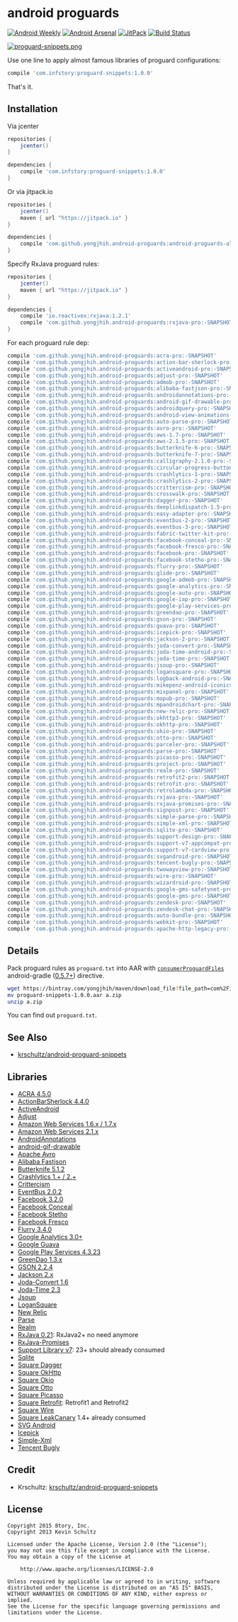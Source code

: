 # android proguards

[![Android Weekly](https://img.shields.io/badge/Android%20Weekly-%23230-blue.svg)](http://androidweekly.net/issues/issue-230)
[![Android Arsenal](https://img.shields.io/badge/Android%20Arsenal-android--proguards-brightgreen.svg?style=flat)](http://android-arsenal.com/details/1/4600)
[![JitPack](https://img.shields.io/github/tag/yongjhih/android-proguards.svg?label=JitPack)](https://jitpack.io/#yongjhih/android-proguards)
[![Build Status](https://travis-ci.org/yongjhih/android-proguards.svg)](https://travis-ci.org/yongjhih/android-proguards)

[![proguard-snippets.png](art/proguard-snippets.png)](art/proguard-snippets.png)

Use one line to apply almost famous libraries of proguard configurations:

```gradle
compile 'com.infstory:proguard-snippets:1.0.0'
```

That's it.

## Installation

Via jcenter

```gradle
repositories {
    jcenter()
}

dependencies {
    compile 'com.infstory:proguard-snippets:1.0.0'
}
```

Or via jitpack.io

```gradle
repositories {
    jcenter()
    maven { url "https://jitpack.io" }
}

dependencies {
    compile 'com.github.yongjhih.android-proguards:android-proguards-all:-SNAPSHOT'
}
```

Specify RxJava proguard rules:

```gradle
repositories {
    jcenter()
    maven { url "https://jitpack.io" }
}

dependencies {
    compile 'io.reactivex:rxjava:1.2.1'
    compile 'com.github.yongjhih.android-proguards:rxjava-pro:-SNAPSHOT'
}
```

For each proguard rule dep:

```gradle
compile 'com.github.yongjhih.android-proguards:acra-pro:-SNAPSHOT'
compile 'com.github.yongjhih.android-proguards:action-bar-sherlock-pro:-SNAPSHOT'
compile 'com.github.yongjhih.android-proguards:activeandroid-pro:-SNAPSHOT'
compile 'com.github.yongjhih.android-proguards:adjust-pro:-SNAPSHOT'
compile 'com.github.yongjhih.android-proguards:admob-pro:-SNAPSHOT'
compile 'com.github.yongjhih.android-proguards:alibaba-fastjson-pro:-SNAPSHOT'
compile 'com.github.yongjhih.android-proguards:androidannotations-pro:-SNAPSHOT'
compile 'com.github.yongjhih.android-proguards:android-gif-drawable-pro:-SNAPSHOT'
compile 'com.github.yongjhih.android-proguards:androidquery-pro:-SNAPSHOT'
compile 'com.github.yongjhih.android-proguards:android-view-animations-pro:-SNAPSHOT'
compile 'com.github.yongjhih.android-proguards:auto-parse-pro:-SNAPSHOT'
compile 'com.github.yongjhih.android-proguards:avro-pro:-SNAPSHOT'
compile 'com.github.yongjhih.android-proguards:aws-1.7-pro:-SNAPSHOT'
compile 'com.github.yongjhih.android-proguards:aws-2.1.5-pro:-SNAPSHOT'
compile 'com.github.yongjhih.android-proguards:butterknife-6-pro:-SNAPSHOT'
compile 'com.github.yongjhih.android-proguards:butterknife-7-pro:-SNAPSHOT'
compile 'com.github.yongjhih.android-proguards:calligraphy-2.1.0-pro:-SNAPSHOT'
compile 'com.github.yongjhih.android-proguards:circular-progress-button-pro:-SNAPSHOT'
compile 'com.github.yongjhih.android-proguards:crashlytics-1-pro:-SNAPSHOT'
compile 'com.github.yongjhih.android-proguards:crashlytics-2-pro:-SNAPSHOT'
compile 'com.github.yongjhih.android-proguards:crittercism-pro:-SNAPSHOT'
compile 'com.github.yongjhih.android-proguards:crosswalk-pro:-SNAPSHOT'
compile 'com.github.yongjhih.android-proguards:dagger-pro:-SNAPSHOT'
compile 'com.github.yongjhih.android-proguards:deeplinkdispatch-1.5-pro:-SNAPSHOT'
compile 'com.github.yongjhih.android-proguards:easy-adapter-pro:-SNAPSHOT'
compile 'com.github.yongjhih.android-proguards:eventbus-2-pro:-SNAPSHOT'
compile 'com.github.yongjhih.android-proguards:eventbus-3-pro:-SNAPSHOT'
compile 'com.github.yongjhih.android-proguards:fabric-twitter-kit-pro:-SNAPSHOT'
compile 'com.github.yongjhih.android-proguards:facebook-conceal-pro:-SNAPSHOT'
compile 'com.github.yongjhih.android-proguards:facebook-fresco-pro:-SNAPSHOT'
compile 'com.github.yongjhih.android-proguards:facebook-pro:-SNAPSHOT'
compile 'com.github.yongjhih.android-proguards:facebook-stetho-pro:-SNAPSHOT'
compile 'com.github.yongjhih.android-proguards:flurry-pro:-SNAPSHOT'
compile 'com.github.yongjhih.android-proguards:glide-pro:-SNAPSHOT'
compile 'com.github.yongjhih.android-proguards:google-admob-pro:-SNAPSHOT'
compile 'com.github.yongjhih.android-proguards:google-analytics-pro:-SNAPSHOT'
compile 'com.github.yongjhih.android-proguards:google-auto-pro:-SNAPSHOT'
compile 'com.github.yongjhih.android-proguards:google-iap-pro:-SNAPSHOT'
compile 'com.github.yongjhih.android-proguards:google-play-services-pro:-SNAPSHOT'
compile 'com.github.yongjhih.android-proguards:greendao-pro:-SNAPSHOT'
compile 'com.github.yongjhih.android-proguards:gson-pro:-SNAPSHOT'
compile 'com.github.yongjhih.android-proguards:guava-pro:-SNAPSHOT'
compile 'com.github.yongjhih.android-proguards:icepick-pro:-SNAPSHOT'
compile 'com.github.yongjhih.android-proguards:jackson-2-pro:-SNAPSHOT'
compile 'com.github.yongjhih.android-proguards:joda-convert-pro:-SNAPSHOT'
compile 'com.github.yongjhih.android-proguards:joda-time-android-pro:-SNAPSHOT'
compile 'com.github.yongjhih.android-proguards:joda-time-pro:-SNAPSHOT'
compile 'com.github.yongjhih.android-proguards:jsoup-pro:-SNAPSHOT'
compile 'com.github.yongjhih.android-proguards:logansquare-pro:-SNAPSHOT'
compile 'com.github.yongjhih.android-proguards:logback-android-pro:-SNAPSHOT'
compile 'com.github.yongjhih.android-proguards:mikepenz-android-iconics-pro:-SNAPSHOT'
compile 'com.github.yongjhih.android-proguards:mixpanel-pro:-SNAPSHOT'
compile 'com.github.yongjhih.android-proguards:mopub-pro:-SNAPSHOT'
compile 'com.github.yongjhih.android-proguards:mpandroidchart-pro:-SNAPSHOT'
compile 'com.github.yongjhih.android-proguards:new-relic-pro:-SNAPSHOT'
compile 'com.github.yongjhih.android-proguards:okhttp3-pro:-SNAPSHOT'
compile 'com.github.yongjhih.android-proguards:okhttp-pro:-SNAPSHOT'
compile 'com.github.yongjhih.android-proguards:okio-pro:-SNAPSHOT'
compile 'com.github.yongjhih.android-proguards:otto-pro:-SNAPSHOT'
compile 'com.github.yongjhih.android-proguards:parceler-pro:-SNAPSHOT'
compile 'com.github.yongjhih.android-proguards:parse-pro:-SNAPSHOT'
compile 'com.github.yongjhih.android-proguards:picasso-pro:-SNAPSHOT'
compile 'com.github.yongjhih.android-proguards:project-pro:-SNAPSHOT'
compile 'com.github.yongjhih.android-proguards:realm-pro:-SNAPSHOT'
compile 'com.github.yongjhih.android-proguards:retrofit2-pro:-SNAPSHOT'
compile 'com.github.yongjhih.android-proguards:retrofit-pro:-SNAPSHOT'
compile 'com.github.yongjhih.android-proguards:retrolambda-pro:-SNAPSHOT'
compile 'com.github.yongjhih.android-proguards:rxjava-pro:-SNAPSHOT'
compile 'com.github.yongjhih.android-proguards:rxjava-promises-pro:-SNAPSHOT'
compile 'com.github.yongjhih.android-proguards:signpost-pro:-SNAPSHOT'
compile 'com.github.yongjhih.android-proguards:simple-parse-pro:-SNAPSHOT'
compile 'com.github.yongjhih.android-proguards:simple-xml-pro:-SNAPSHOT'
compile 'com.github.yongjhih.android-proguards:sqlite-pro:-SNAPSHOT'
compile 'com.github.yongjhih.android-proguards:support-design-pro:-SNAPSHOT'
compile 'com.github.yongjhih.android-proguards:support-v7-appcompat-pro:-SNAPSHOT'
compile 'com.github.yongjhih.android-proguards:support-v7-cardview-pro:-SNAPSHOT'
compile 'com.github.yongjhih.android-proguards:svgandroid-pro:-SNAPSHOT'
compile 'com.github.yongjhih.android-proguards:tencent-bugly-pro:-SNAPSHOT'
compile 'com.github.yongjhih.android-proguards:twowayview-pro:-SNAPSHOT'
compile 'com.github.yongjhih.android-proguards:wire-pro:-SNAPSHOT'
compile 'com.github.yongjhih.android-proguards:wizardroid-pro:-SNAPSHOT'
compile 'com.github.yongjhih.android-proguards:google-gms-safetynet-pro:-SNAPSHOT'
compile 'com.github.yongjhih.android-proguards:google-gms-pro:-SNAPSHOT'
compile 'com.github.yongjhih.android-proguards:zendesk-pro:-SNAPSHOT'
compile 'com.github.yongjhih.android-proguards:zendesk-chat-pro:-SNAPSHOT'
compile 'com.github.yongjhih.android-proguards:auto-bundle-pro:-SNAPSHOT'
compile 'com.github.yongjhih.android-proguards:webkit-pro:-SNAPSHOT'
compile 'com.github.yongjhih.android-proguards:apache-http-legacy-pro:-SNAPSHOT'
```

## Details

Pack proguard rules as `proguard.txt` into AAR with [`consumerProguardFiles`](https://github.com/yongjhih/android-proguards/blob/master/rxjava-pro/build.gradle#L26) android-gradle ([0.5.7+](http://tools.android.com/tech-docs/new-build-system)) directive.

```sh
wget https://bintray.com/yongjhih/maven/download_file?file_path=com%2Finfstory%2Fproguard-snippets%2F1.0.0%2Fproguard-snippets-1.0.0.aar
mv proguard-snippets-1.0.0.aar a.zip
unzip a.zip
```

You can find out `proguard.txt`.

## See Also

* [krschultz/android-proguard-snippets](https://github.com/krschultz/android-proguard-snippets)

## Libraries

* [ACRA 4.5.0](https://github.com/ACRA/acra)
* [ActionBarSherlock 4.4.0](http://actionbarsherlock.com/)
* [ActiveAndroid](http://www.activeandroid.com/)
* [Adjust](https://github.com/adjust/android_sdk)
* [Amazon Web Services 1.6.x / 1.7.x](https://aws.amazon.com/releasenotes/Android/1855915734308772)
* [Amazon Web Services 2.1.x](https://github.com/aws/aws-sdk-android)
* [AndroidAnnotations](http://androidannotations.org/)
* [android-gif-drawable](https://github.com/koral--/android-gif-drawable)
* [Apache Avro](http://http://avro.apache.org/)
* [Alibaba Fastjson](https://github.com/alibaba/fastjson)
* [Butterknife 5.1.2](http://jakewharton.github.io/butterknife/)
* [Crashlytics 1.+ / 2.+](http://try.crashlytics.com/sdk-android/)
* [Crittercism](http://docs.crittercism.com/android/android.html)
* [EventBus 2.0.2](https://github.com/greenrobot/EventBus)
* [Facebook 3.2.0](https://developers.facebook.com/docs/android/)
* [Facebook Conceal](https://facebook.github.io/conceal/)
* [Facebook Stetho](https://facebook.github.io/stetho/)
* [Facebook Fresco](https://github.com/facebook/fresco)
* [Flurry 3.4.0](http://support.flurry.com/index.php?title=Analytics/Code/ReleaseNotes/Android)
* [Google Analytics 3.0+](https://developers.google.com/analytics/devguides/collection/android/v3/)
* [Google Guava](https://code.google.com/p/guava-libraries/)
* [Google Play Services 4.3.23](http://developer.android.com/google/play-services/setup.html)
* [GreenDao 1.3.x](http://greendao-orm.com/)
* [GSON 2.2.4](https://code.google.com/p/google-gson/)
* [Jackson 2.x](http://wiki.fasterxml.com/JacksonHome)
* [Joda-Convert 1.6](http://www.joda.org/joda-convert/)
* [Joda-Time 2.3](http://www.joda.org/joda-time/)
* [Jsoup](http://jsoup.org/)
* [LoganSquare](https://github.com/bluelinelabs/LoganSquare)
* [New Relic](https://docs.newrelic.com/docs/mobile-monitoring/mobile-sdk-api/new-relic-mobile-sdk-api/working-android-sdk-api)
* [Parse](https://parse.com/products/android)
* [Realm](http://realm.io/news/realm-for-android/)
* [RxJava 0.21](https://github.com/ReactiveX/RxJava/wiki/The-RxJava-Android-Module): RxJava2+ no need anymore
* [RxJava-Promises](https://github.com/darylteo/rxjava-promises)
* [Support Library v7](https://developer.android.com/tools/support-library/features.html#v7-appcompat): 23+ should already consumed
* [Sqlite](http://www.sqlite.org/index.html)
* [Square Dagger](https://github.com/square/dagger)
* [Square OkHttp](http://square.github.io/okhttp/)
* [Square Okio](https://github.com/square/okio)
* [Square Otto](http://square.github.io/otto/)
* [Square Picasso](https://github.com/square/picasso)
* [Square Retrofit](http://square.github.io/retrofit/): Retrofit1 and Retrofit2
* [Square Wire](https://github.com/square/wire)
* [Square LeakCanary](https://github.com/square/leakcanary) 1.4+ already consumed
* [SVG Android](https://github.com/pents90/svg-android)
* [Icepick](https://github.com/frankiesardo/icepick)
* [Simple-Xml](http://simple.sourceforge.net/)
* [Tencent Bugly](http://bugly.qq.com/)

## Credit

* Krschultz: [krschultz/android-proguard-snippets](https://github.com/krschultz/android-proguard-snippets)

## License

```
Copyright 2015 8tory, Inc.
Copyright 2013 Kevin Schultz

Licensed under the Apache License, Version 2.0 (the "License");
you may not use this file except in compliance with the License.
You may obtain a copy of the License at

    http://www.apache.org/licenses/LICENSE-2.0

Unless required by applicable law or agreed to in writing, software
distributed under the License is distributed on an "AS IS" BASIS,
WITHOUT WARRANTIES OR CONDITIONS OF ANY KIND, either express or implied.
See the License for the specific language governing permissions and
limitations under the License.

